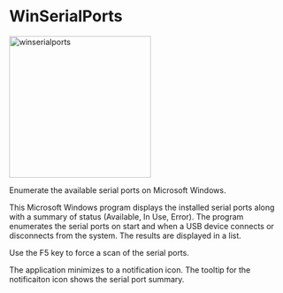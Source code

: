 # WinSerialPorts

<img width="256" alt="winserialports" src="https://github.com/user-attachments/assets/01820dfa-0500-4206-85fe-5878403bb324">

Enumerate the available serial ports on Microsoft Windows.

This Microsoft Windows program displays the installed serial ports along with a summary of status (Available, In Use, Error). The program enumerates the serial ports on start and when a USB device connects or disconnects from the system.  The results are displayed in a list.

Use the F5 key to force a scan of the serial ports.

The application minimizes to a notification icon.  The tooltip for the notificaiton icon shows the serial port summary.

